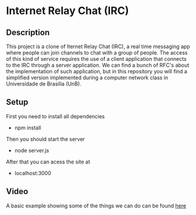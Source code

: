 # Internet Relay Chat (IRC)

## Description

This project is a clone of Iternet Relay Chat (IRC), a real time messaging app where people can join channels to chat with a group of people. The access of this kind of service requires the use of a client application that connects to the IRC through a server application. We can find a bunch of RFC's about the implementation of such application, but in this repository you will find a simplified version implemented during a computer network class in Universidade de Brasília (UnB).

## Setup

First you need to install all dependencies

- npm install

Then you should start the server

- node server.js

After that you can acess the site at

- localhost:3000

## Video

A basic example showing some of the things we can do can be found [here](https://www.youtube.com/watch?v=eWDcUfS-zHI&feature=youtu.be)
